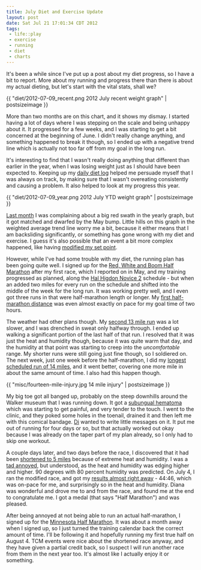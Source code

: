 ```yaml
--- 
title: July Diet and Exercise Update
layout: post
date: Sat Jul 21 17:01:34 CDT 2012
tags:
 - life::play
 - exercise
 - running
 - diet
 - charts
---
```


It's been a while since I've put up a post about my diet progress, so I have a bit to report.
More about my running and progress there than there is about my actual dieting, but let's start
with the vital stats, shall we?

{{ "diet/2012-07-09_recent.png 2012 July recent weight graph" | postsizeimage }}

More than two months are on this chart, and it shows my dismay.  I started having a lot of
days where I was stepping on the scale and being unhappy about it.  It progressed for a few weeks, 
and I was starting to get a bit concerned at the beginning of June.  I didn't really change anything,
and something happened to break it though, so I ended up with a negative trend line which is actually
not too far off from my goal in the long run.

It's interesting to find that I wasn't really doing anything that different than earlier in the year,
when I was losing weight just as I should have been expected to.
Keeping up my [daily diet log](http://www.myfitnesspal.com/food/diary/jamuraa) helped me persuade myself
that I was always on track, by making sure that I wasn't overeating consistently and causing a problem.
It also helped to look at my progress this year.

{{ "diet/2012-07-09_year.png 2012 July YTD weight graph" | postsizeimage }}

[Last month](http://base0.net/posts/may-diet-report/) I was complaining about a big red swath
in the yearly graph, but it got matched and dwarfed by the May bump.  Little hills on this graph
in the weighted average trend line worry me a bit, because it either means that I am backsliding
significantly, or something has gone wrong with my diet and exercise. I guess it's also
possible that an event a bit more complex happened, like having [modified my
set point](http://www.sciencedirect.com/science/article/pii/S0031938402007837).

However, while I've had some trouble with my diet, the running plan has been going quite well.
I signed up for the [Red, White and Boom Half Marathon](https://www.tcmevents.org/events/red_white__boom_tc_half_marathon/) after my first race, which I reported on in May, and my training progressed as planned,
along the [Hal Higdon Novice 2](http://halhigdon.com/training/51312/Half-Marathon-Novice-2-Training-Program)
schedule - but when an added two miles for every run on the schedule and shifted into the middle of the week
for the long run.  It was working pretty well, and I even got three runs in that were half-marathon length
or longer.  My [first half-marathon distance](http://runkeeper.com/user/jamuraa/activity/94883351) was even almost exactly on pace for my goal time of two hours.

The weather had other plans though.  My [second 13 mile run](http://runkeeper.com/user/jamuraa/activity/97192616) was a lot slower, and I was drenched in sweat only halfway through.
I ended up walking a significant portion of the last half of that run.  I resolved that it was just the heat
and humidity though, because it was quite warm that day, and the humidity at that point was starting to
creep into the _uncomfortable_ range. My shorter runs were still going just fine though, so I soldiered on.
The next week, just one week before the half-marathon, I did my [longest scheduled run of 14 miles](http://runkeeper.com/user/jamuraa/activity/98029306), and it went better, covering one more mile in about the same
amount of time.  I also had this happen though.

{{ "misc/fourteen-mile-injury.jpg 14 mile injury" | postsizeimage }}

My big toe got all banged up, probably on the steep downhills around the Walker museum that I was running
down.  It got a [subungual hematoma](http://en.wikipedia.org/wiki/Subungual_hematoma) which was starting
to get painful, and very tender to the touch. I went to the clinic, and they poked some holes in the toenail,
drained it and then left me with this comical bandage. [Di](http://blog.dianarajchel.com/) wanted to write
little messages on it. It put me out of running for four days or so, but that actually worked out okay
because I was already on the taper part of my plan already, so I only had to skip one workout.

A couple days later, and two days before the race, I discovered that it had been
[shortened to 5 miles](http://www.kare11.com/news/article/981731/242/Red-White--Boom-Half-Marathon-course-shortened-for-July-4) because of extreme heat and humidity. I was a [tad annoyed](https://twitter.com/jamuraa/status/219910881520259072), but understood, as the heat and humidity was edging higher and higher.  90 degrees with 80
percent humidity was predicted. On July 4, I ran the modified race, and got my [results almost right away](http://www.mtecresults.com/runner/show?rid=4849&race=8910) - 44:46, which was on-pace for me, and surprisingly so in the heat and humidity.  Diana was wonderful and drove me to and from the race, and found me at the end to congratulate me.  I got a medal (that says "Half Marathon") and was pleased.

After being annoyed at not being able to run an actual half-marathon, I signed up for the
[Minnesota Half Marathon](http://www.minnesotahalfmarathon.com).  It was about a month away when I signed
up, so I just turned the training calendar back the correct amount of time.  I'll be following it and
hopefully running my first true half on August 4.  TCM events were nice about the shortened race anyway,
and they have given a partial credit back, so I suspect I will run another race from them in the next
year too.  It's almost like I actually enjoy it or something.

